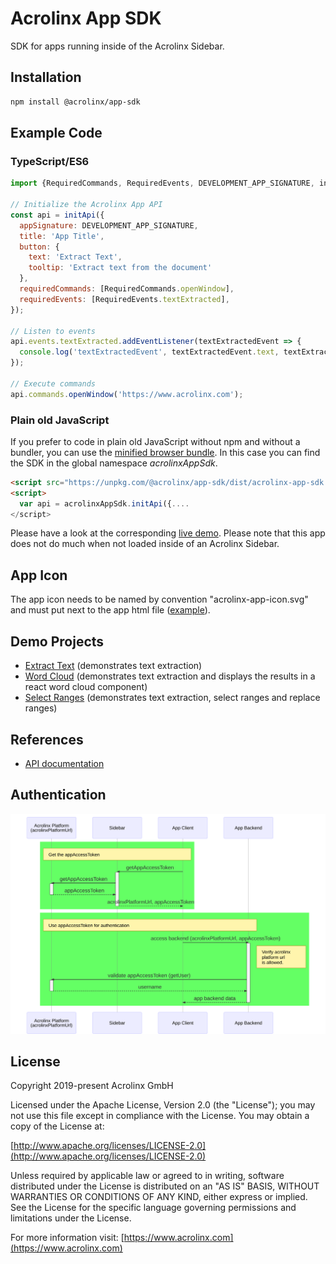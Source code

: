 # Acrolinx App SDK

SDK for apps running inside of the Acrolinx Sidebar.

## Installation
```bash
npm install @acrolinx/app-sdk
```

## Example Code

### TypeScript/ES6

```javascript
import {RequiredCommands, RequiredEvents, DEVELOPMENT_APP_SIGNATURE, initApi} from '@acrolinx/app-sdk';

// Initialize the Acrolinx App API
const api = initApi({
  appSignature: DEVELOPMENT_APP_SIGNATURE,
  title: 'App Title',
  button: {
    text: 'Extract Text',
    tooltip: 'Extract text from the document'
  },
  requiredCommands: [RequiredCommands.openWindow],
  requiredEvents: [RequiredEvents.textExtracted],
});

// Listen to events
api.events.textExtracted.addEventListener(textExtractedEvent => {
  console.log('textExtractedEvent', textExtractedEvent.text, textExtractedEvent.languageId);
});

// Execute commands
api.commands.openWindow('https://www.acrolinx.com');
```

### Plain old JavaScript
If you prefer to code in plain old JavaScript without npm and without a bundler,
you can use the [minified browser bundle](https://unpkg.com/@acrolinx/app-sdk/dist/acrolinx-app-sdk.min.js).
In this case you can find the SDK in the global namespace *acrolinxAppSdk*.

```html
<script src="https://unpkg.com/@acrolinx/app-sdk/dist/acrolinx-app-sdk.min.js"></script>
<script>
  var api = acrolinxAppSdk.initApi({....
</script>
```

Please have a look at the corresponding [live demo](https://acrolinx.github.io/app-sdk-js/examples/text-extraction/).
Please note that this app does not do much when not loaded inside of an Acrolinx Sidebar.

## App Icon

The app icon needs to be named by convention "acrolinx-app-icon.svg" and must put next to the app html file ([example](./docs/examples/text-extraction)).


## Demo Projects

* [Extract Text](https://github.com/acrolinx/acrolinx-app-demo-extract-text) (demonstrates text extraction)
* [Word Cloud](https://github.com/acrolinx/acrolinx-app-demo) (demonstrates text extraction and displays the results in a react word cloud component)
* [Select Ranges](https://github.com/acrolinx/acrolinx-app-demo-select-ranges) (demonstrates text extraction, select ranges and replace ranges)

## References

* [API documentation](https://acrolinx.github.io/app-sdk-js/typedoc/modules/_index_.html)

## Authentication

![Sequence Diagram](./docs/images/authentication.mmd.svg)

## License

Copyright 2019-present Acrolinx GmbH

Licensed under the Apache License, Version 2.0 (the "License");
you may not use this file except in compliance with the License.
You may obtain a copy of the License at:

[http://www.apache.org/licenses/LICENSE-2.0](http://www.apache.org/licenses/LICENSE-2.0)

Unless required by applicable law or agreed to in writing, software
distributed under the License is distributed on an "AS IS" BASIS,
WITHOUT WARRANTIES OR CONDITIONS OF ANY KIND, either express or implied.
See the License for the specific language governing permissions and
limitations under the License.

For more information visit: [https://www.acrolinx.com](https://www.acrolinx.com)
